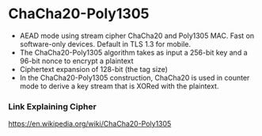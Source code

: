 # ChaCha20-Poly1305
- AEAD mode using stream cipher ChaCha20 and Poly1305 MAC. Fast on software-only devices. Default in TLS 1.3 for mobile.
- The ChaCha20-Poly1305 algorithm takes as input a 256-bit key and a 96-bit nonce to encrypt a plaintext
- Ciphertext expansion of 128-bit (the tag size)
- In the ChaCha20-Poly1305 construction, ChaCha20 is used in counter mode to derive a key stream that is XORed with the plaintext. 

### Link Explaining Cipher
https://en.wikipedia.org/wiki/ChaCha20-Poly1305